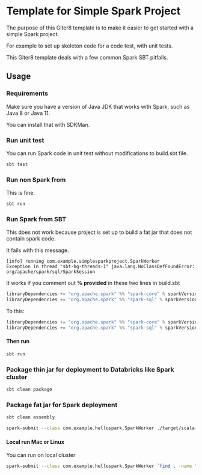 # Template for Simple Spark Project

The purpose of this Giter8 template is to make it easier to get started with a simple Spark project.

For example to set up skeleton code for a code test, with unit tests.

This Giter8 template deals with a few common Spark SBT pitfalls.


## Usage

### Requirements

Make sure you have a version of Java JDK that works with Spark, such as Java 8 or Java 11.

You can install that with SDKMan.

### Run unit test

You can run Spark code in unit test without modifications to build.sbt file.

```sh
sbt test
```


### Run non Spark from

This is fine.

```sh
sbt run
```


### Run Spark from SBT

This does not work because project is set up to build a fat jar that does not contain spark code.

It fails with this message.

```
[info] running com.example.simplesparkproject.SparkWorker
Exception in thread "sbt-bg-threads-1" java.lang.NoClassDefFoundError: org/apache/spark/sql/SparkSession
```

It works if you comment out **% provided** in these two lines in build.sbt

```scala
libraryDependencies += "org.apache.spark" %% "spark-core" % sparkVersion % "provided"
libraryDependencies += "org.apache.spark" %% "spark-sql" % sparkVersion % "provided"
```

To this:

```scala
libraryDependencies += "org.apache.spark" %% "spark-core" % sparkVersion // % "provided"
libraryDependencies += "org.apache.spark" %% "spark-sql" % sparkVersion // % "provided"
```

#### Then run

```sh
sbt run
```


### Package thin jar for deployment to Databricks like Spark cluster

```sh
sbt clean package
```


### Package fat jar for Spark deployment

```sh
sbt clean assembly

spark-submit --class com.example.hellospark.SparkWorker ./target/scala-2.12/simple-spark-project-assembly-0.1.0.jar
```

#### Local run Mac or Linux

You can run on local cluster 

```sh
spark-submit --class com.example.hellospark.SparkWorker `find . -name "*.jar"`
```
